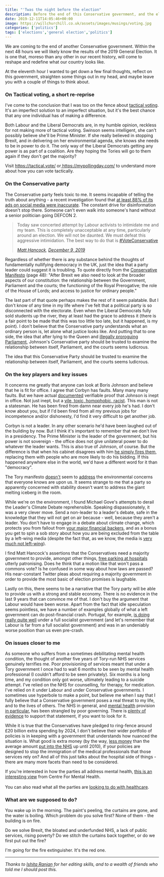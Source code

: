 ```yaml
---
title: "'Twas the night before the election"
description: Before the end of this Conservative government, and the election, I wanted to jot down some thoughts, and maybe leave you with some things to think about.
date: 2019-12-11T14:05:46+00:00
image: https://willchurchill.co.uk/assets/images/musings/voting.jpg
categories: ['politics']
tags: ['elections','general election','politics']
---
```

We are coming to the end of another Conservative government. Within the next 48 hours we will likely know the results of the 2019 General Election. It is one that, moreso than any other in our recent history, will come to reshape and redefine what our country looks like. 

At the eleventh hour I wanted to get down a few final thoughts, reflect on this government, straighten some things out in my head, and maybe leave you with a couple of things to think about.

### On Tactical voting, a short re-reprise

I’ve come to the conclusion that I was too on the fence about [tactical voting](http://copyandcode-staging.co.uk/willchurchill/on-tactical-voting-a-reprise/). It's an imperfect solution to an imperfect situation, but it's the best chance that any one individual has of making a difference.

Both Labour and the Liberal Democrats are, in my humble opinion, reckless for not making more of tactical voting. Swinson seems intelligent, she can't possibly believe she'll be Prime Minister. If she really believed in stopping Brexit, and in delivering on her environmental agenda, she knows she needs to be in power to do it. The only way of the Liberal Democrats getting any power is as part of a coalition. Are they hoping the Tories will go to them again if they don't get the majority?

<pullquote>Visit <a href="https://tactical.vote/" target="_blank">https://tactical.vote/</a> or<a href="https://mypollingday.com/" target="_blank"> https://mypollingday.com/</a> to understand more about how you can vote tactically.</pullquote>

### On the Conservative party

The Conservative party feels toxic to me. It seems incapable of telling the truth about anything - a recent investigation found that [at least 88% of its ads on social media were inaccurate](https://metro.co.uk/2019/12/10/investigation-finds-88-tory-ads-misleading-compared-0-labour-11651802/). The constant drive for disinformation doesn't stop there. Someone can't even walk into someone's hand without a senior politician going DEFCON 2.

> Today saw concerted attempt by Labour activists to intimidate me and my team.
> This is completely unacceptable at any time, particularly around an election.
> We will not be daunted. We must defeat this aggressive intimidation.
> The best way to do that is <a href="https://twitter.com/hashtag/VoteConservative?src=hash&ref_src=twsrc%5Etfw" target="_blank">#VoteConservative</a>
>
> *[Matt Hancock](https://twitter.com/matthancock), [December 9, 2019](https://twitter.com/MattHancock/status/1204132816247762944?ref_src=twsrc%5Etfw)*

Regardless of whether there is any substance behind the thoughts of fundamentally nullifying democracy in the UK, just the idea that a party leader could suggest it is troubling. To quote directly from the [Conservative Manifesto](https://assets-global.website-files.com/5da42e2cae7ebd3f8bde353c/5dda924905da587992a064ba_Conservative%202019%20Manifesto.pdf) (page 48): "After Brexit we also need to look at the broader aspects of our constitution: the relationship between the Government, Parliament and the courts; the functioning of the Royal Prerogative; the role of the House of Lords; and access to justice for ordinary people." 

The last part of that quote perhaps makes the rest of it seem palatable. But I don't know of any time in my life where I've felt that a political party is so disconnected with the electorate. Even when the Liberal Democrats fully sold students up the river, they at least had the grace to address it (there is a fair point to be made that this was too little too late, but it happened, is my point). I don't believe that the Conservative party understands what an ordinary person is, let alone what justice looks like. And putting that to one side, the idea that after lying to the Queen and [illegally proroguing Parliament](https://www.instituteforgovernment.org.uk/explainers/court-challenges-prorogation), Johnson's Conservative party should be trusted to examine the relationship between itself, Parliament, and the courts seems ludicrous.

<pullquote>The idea that this Conservative Party should be trusted to examine the relationship between itself, Parliament, and the courts seems ludicrous.</pullquote>

### On the key players and key issues

It concerns me greatly that anyone can look at Boris Johnson and believe that he is fit for office. I agree that Corbyn has faults. Many many many faults. But we have actual [documented](https://inews.co.uk/news/uk/times-boris-johnson-flat-lied-277588) verifiable proof that Johnson is inept in office. Not just inept, but a [vile, toxic, homophobic, racist](https://www.bbc.co.uk/news/uk-politics-48663963). This man is not a statesman. He has been fired from damn near every job he's had. I don't know about you, but if I'd been fired from all my previous jobs for incompetence and/or dishonesty, I'd find it very difficult to get another job.

Corbyn is not a leader. In any other scenario he'd have been laughed out of the building by now. But I think it's important to remember that we don't live in a presidency. The Prime Minister is the leader of the government, but his power is not sovereign - the office does not give unilateral power to do whatever the leader wants. This is also true of Johnson, of course. But the difference is that when his cabinet disagrees with him [he simply fires them](https://www.theguardian.com/politics/2019/jul/24/boris-johnson-takes-his-revenge-and-sacks-over-half-the-cabinet), replacing them with people who are more likely to do his bidding. If this happened anywhere else in the world, we'd have a different word for it than "democracy".

The Tory manifesto [doesn't](https://inews.co.uk/news/politics/manifesto-environment-plans-climate-change-general-election-2019-party-policies-1327435) seem to [address](https://friendsoftheearth.uk/general-election/election-manifestos-labour-tops-friends-earths-climate-and-nature-league-table) the environmental concerns that everyone knows are upon us. It seems strange to me that a party so apparently concerned with stability doesn't want to address the giant melting iceberg in the room.

While we're on the environment, I found Michael Gove's attempts to derail the Leader's Climate Debate reprehensible. Speaking dispassionately, it was a very clever move. Send a non-leader to a leader's debate, safe in the knowledge that they will not get on air because - well, because they aren't a leader. You don't have to engage in a debate about climate change, which protects you from fallout from [your major financial backers](https://www.theguardian.com/environment/2019/oct/11/mps-and-the-oil-industry-who-gave-what-to-whom), and as a bonus you get to spin a sob story about how you are being excluded from the table by a left-wing media (despite the fact that, as we know, the media is [very much not left-wing](https://www.lboro.ac.uk/news-events/general-election/report-3/)).

I find Matt Hancock's assertions that the Conservatives need a majority government to provide, amongst other things, [free parking at hospitals](https://twitter.com/MattHancock/status/1198540109701931008) utterly patronising. Does he think that a motion like that won't pass a commons vote? Is he confused in some way about how laws are passed? His near-constant Twitter pleas about requiring a majority government in order to provide the most basic of election promises is laughable.

Lastly on this, there seems to be a narrative that the Tory party will be able to provide us with a strong and stable economy. There is no evidence in the last 9 years that can convince me of that. I don't buy the argument that Labour would have been worse. Apart from the fact that idle speculation seems pointless, we have a number of examples globally of what a left government can do post-financial crash. Portugal, for example, [is doing really quite well](https://voxeu.org/article/turnaround-portuguese-economy) under a full socialist government (and let's remember that Labour is far from a full socialist government) and was in an undeniably worse position than us even pre-crash.

### On issues closer to me

As someone who suffers from a sometimes debilitating mental health condition, the thought of another five years of Tory-run NHS services genuinely terrifies me. Poor provisioning of services meant that under a Tory government I once had to wait 6 months to be seen by mental health professional (I couldn't afford to be seen privately). Six months is a long time, and my condition only got worse, ultimately leading to a suicide attempt. I've relied on the NHS for counselling, for therapy, for medication. I've relied on it under Labour and under Conservative governments. I sometimes use hyperbole to make a point, but believe me when I say that I fully believe that a Conservative government poses a real threat to my life, and to the lives of others. The NHS in general, and [mental health](https://www.independent.co.uk/news/health/mental-health-trusts-uk-funding-government-cuts-royal-college-psychiatrists-a8219486.html) provision [in particular](https://www.mind.org.uk/news-campaigns/news/mental-health-services-cut-by-8-per-cent/), has been strangled by poor governing. There is [plenty of evidence](https://www.independent.co.uk/voices/mental-health-cuts-austerity-funding-conservatives-jeremy-hunt-nhs-police-calls-a8654191.html) to support that statement, if you want to look for it. 

While it is true that the Conservatives have pledged to ring-fence around £20 billion extra spending by 2024, I don't believe their wider portfolio of policies is in keeping with a government that understands how nuanced the situation is. What good is extra money (by the way, [less money](https://fullfact.org/health/spending-english-nhs/) than the average amount [put into the NHS](https://www.kingsfund.org.uk/projects/nhs-in-a-nutshell/nhs-budget) up until 2010), if your policies are designed to stop the immigration of the medical professionals that those services rely on? And all of this just talks about the hospital side of things - there are many more facets than need to be considered.

<pullquote>If you're interested in how the parties all address mental health, <a href="https://www.centreformentalhealth.org.uk/blog/centre-mental-health-blog/general-election-manifestos-our-analysis">this is an interesting view</a> from Centre For Mental Health.
<br><br>
You can also read what all the parties are <a href="https://www.centreformentalhealth.org.uk/blog/centre-mental-health-blog/general-election-manifestos-our-analysis" target="_blank">looking to do with healthcare</a>.</pullquote>

### What are we supposed to do?

You wake up in the morning. The paint's peeling, the curtains are gone, and the water is boiling. Which problem do you solve first? None of them - the building is on fire.

Do we solve Brexit, the bloated and underfunded NHS, a lack of public services, rising poverty? Do we stitch the curtains back together, or do we first put out the fire?

I'm going for the fire extinguisher. It's the red one.

---

_Thanks to [Ishita Ranjan](https://ishitaranjan.co.uk/) for her editing skills, and to a wealth of friends who told me I should post this._